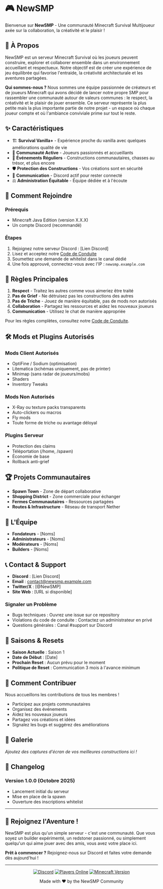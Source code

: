 # 🎮 NewSMP

Bienvenue sur **NewSMP** - Une communauté Minecraft Survival Multijoueur axée sur la collaboration, la créativité et le plaisir !

## 📖 À Propos

NewSMP est un serveur Minecraft Survival où les joueurs peuvent construire, explorer et collaborer ensemble dans un environnement accueillant et respectueux. Notre objectif est de créer une expérience de jeu équilibrée qui favorise l'entraide, la créativité architecturale et les aventures partagées.

**Qui sommes-nous ?** Nous sommes une équipe passionnée de créateurs et de joueurs Minecraft qui avons décidé de lancer notre propre SMP pour rassembler une communauté autour de valeurs communes : le respect, la créativité et le plaisir de jouer ensemble. Ce serveur représente la plus petite mais la plus importante partie de notre projet - un espace où chaque joueur compte et où l'ambiance conviviale prime sur tout le reste.

## ✨ Caractéristiques

- 🏗️ **Survival Vanilla+** - Expérience proche du vanilla avec quelques améliorations qualité de vie
- 🤝 **Communauté Active** - Joueurs passionnés et accueillants
- 🎯 **Événements Réguliers** - Constructions communautaires, chasses au trésor, et plus encore
- 🛡️ **Protection des Constructions** - Vos créations sont en sécurité
- 💬 **Communication** - Discord actif pour rester connecté
- ⚖️ **Administration Équitable** - Équipe dédiée et à l'écoute

## 🚀 Comment Rejoindre

### Prérequis
- Minecraft Java Edition (version X.X.X)
- Un compte Discord (recommandé)

### Étapes
1. Rejoignez notre serveur Discord : [Lien Discord]
2. Lisez et acceptez notre [Code de Conduite](CODE_OF_CONDUCT.md)
3. Soumettez une demande de whitelist dans le canal dédié
4. Une fois approuvé, connectez-vous avec l'IP : `newsmp.example.com`

## 🎯 Règles Principales

1. **Respect** - Traitez les autres comme vous aimeriez être traité
2. **Pas de Grief** - Ne détruisez pas les constructions des autres
3. **Pas de Triche** - Jouez de manière équitable, pas de mods non autorisés
4. **Collaboration** - Partagez les ressources et aidez les nouveaux joueurs
5. **Communication** - Utilisez le chat de manière appropriée

Pour les règles complètes, consultez notre [Code de Conduite](CODE_OF_CONDUCT.md).

## 🛠️ Mods et Plugins Autorisés

### Mods Client Autorisés
- OptiFine / Sodium (optimisation)
- Litematica (schémas uniquement, pas de printer)
- Minimap (sans radar de joueurs/mobs)
- Shaders
- Inventory Tweaks

### Mods Non Autorisés
- X-Ray ou texture packs transparents
- Auto-clickers ou macros
- Fly mods
- Toute forme de triche ou avantage déloyal

### Plugins Serveur
- Protection des claims
- Téléportation (/home, /spawn)
- Économie de base
- Rollback anti-grief

## 🏆 Projets Communautaires

- **Spawn Town** - Zone de départ collaborative
- **Shopping District** - Zone commerciale pour échanger
- **Fermes Communautaires** - Ressources partagées
- **Routes & Infrastructure** - Réseau de transport Nether

## 👥 L'Équipe

- **Fondateurs** - [Noms]
- **Administrateurs** - [Noms]
- **Modérateurs** - [Noms]
- **Builders** - [Noms]

## 📞 Contact & Support

- **Discord** : [Lien Discord]
- **Email** : contact@newsmp.example.com
- **Twitter/X** : [@NewSMP]
- **Site Web** : [URL si disponible]

### Signaler un Problème
- Bugs techniques : Ouvrez une issue sur ce repository
- Violations du code de conduite : Contactez un administrateur en privé
- Questions générales : Canal #support sur Discord

## 📅 Saisons & Resets

- **Saison Actuelle** : Saison 1
- **Date de Début** : [Date]
- **Prochain Reset** : Aucun prévu pour le moment
- **Politique de Reset** : Communication 3 mois à l'avance minimum

## 🎁 Comment Contribuer

Nous accueillons les contributions de tous les membres !

- Participez aux projets communautaires
- Organisez des événements
- Aidez les nouveaux joueurs
- Partagez vos créations et idées
- Signalez les bugs et suggérez des améliorations

## 📸 Galerie

*Ajoutez des captures d'écran de vos meilleures constructions ici !*

## 📜 Changelog

### Version 1.0.0 (Octobre 2025)
- Lancement initial du serveur
- Mise en place de la spawn
- Ouverture des inscriptions whitelist

---

## 🌟 Rejoignez l'Aventure !

NewSMP est plus qu'un simple serveur - c'est une communauté. Que vous soyez un builder expérimenté, un redstoner passionné, ou simplement quelqu'un qui aime jouer avec des amis, vous avez votre place ici.

**Prêt à commencer ?** Rejoignez-nous sur Discord et faites votre demande dès aujourd'hui !

---

<div align="center">

[![Discord](https://img.shields.io/discord/XXXXXXXXXX?color=7289DA&label=Discord&logo=discord&logoColor=white)](https://discord.gg/2RyQe7ZENA)
[![Players Online](https://img.shields.io/badge/dynamic/json?color=success&label=Joueurs%20en%20ligne&query=players.online&url=https://api.mcsrvstat.us/2/newsmp.example.com)](https://newsmp.example.com)
[![Minecraft Version](https://img.shields.io/badge/Minecraft-1.XX.X-brightgreen)](https://www.minecraft.net)

Made with ❤️ by the NewSMP Community

</div>
